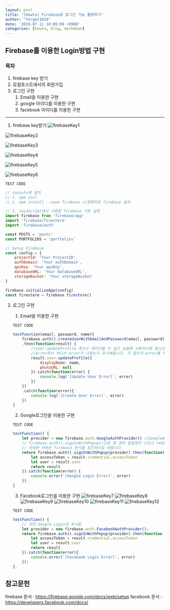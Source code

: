 ```yaml
---
layout: post
title: "[Howto] Firebase로 로그인 기능 활용하기"
author: "forget1026"
date: '2019-07-11 10:00:00 +0900'
categories: [howto, blog, markdown]
---
```


## Firebase를 이용한 Login방법 구현

### 목차
1. firebase key 받기
1. 로컬호스트에서의 회원가입
1. 로그인 구현
    1. Email을 이용한 구현
    1. google 아이디를 이용한 구현
    1. facebook 아이디를 이용한 구현
---

1. firebase key받기
![firebaseKey1](/img/Login/슬라이드1.png)

![firebaseKey2](/img/Login/슬라이드2.png)

![firebaseKey3](/img/Login/슬라이드3.png)

![firebaseKey4](/img/Login/슬라이드4.png)

![firebaseKey5](/img/Login/슬라이드5.png)

![firebaseKey6](/img/Login/슬라이드6.png)

`TEST CODE`
```js
// console에 설치
// 1. npm init
// 2. npm install --save firebase //명령어로 firebase 설치

// 3. JavaScript에서 사용할 firebase 기본 설정 
import firebase from 'firebase/app'
import 'firebase/firestore'
import 'firebase/auth'

const POSTS = 'posts'
const PORTFOLIOS = 'portfolios'

// Setup Firebase
const config = {
	projectId: 'Your ProjectID',
	authDomain: 'Your authDomain',
	apiKey: 'Your apiKey',
	databaseURL: 'Your databaseURL',
	storageBucket: 'Your storageBucket'
}

firebase.initializeApp(config)
const firestore = firebase.firestore()
```
2. 로그인 구현
    1. Email을 이용한 구현

    `TEST CODE`
    ```js
    testFunction(email, password, name){
		firebase.auth().createUserWithEmailAndPassword(email, password) //firebase의 createUserWithEmailAndPassword함수를 사용
		.then(function(result) {
            //user.updateProfile 함수는 데이터를 더 넣고 싶을때 사용하시면 됩니다. 기본은 displayName과 photoURL 2개의 데이터가 들어갑니다.
            //error에서 어디서 error가 나왔는지 표시해줍니다. 각 함수의 error를 firebase의 문서에서 확인하셔야 합니다.
			result.user.updateProfile({ 
				displayName: name,
				photoURL: null
            }).catch(function(error) {
				console.log('[Update User Error]', error)
			})
		})
		.catch(function(error){
			console.log('[Create User Error]', error)
		})
	}
    ```
    2. Google로그인을 이용한 구현
        
    `TEST CODE`
    ```js
    testFunction() {
        let provider = new firebase.auth.GoogleAuthProvider() //GoogleAuth를 불러오기 위한 선언
        // firebase.auth().signInWithPopup()으로 할 경우 팝업창이 나오고 redirect로도 가능한 함수가 구현되어 있습니다.
        // 자세한 부분은 firebase 문서를 참조하시길 바랍니다.
		return firebase.auth().signInWithPopup(provider).then(function(result) {
			let accessToken = result.credential.accessToken
			let user = result.user
			return result
		}).catch(function(error) {
			console.error('[Google Login Error]', error)
		})
	}
    ```
    
    3. Facebook로그인을 이용한 구현
    ![firebaseKey7](/img/Login/슬라이드7.png)
    ![firebaseKey8](/img/Login/슬라이드8.png)
    ![firebaseKey9](/img/Login/슬라이드9.png)
    ![firebaseKey10](/img/Login/슬라이드10.png)
    ![firebaseKey11](/img/Login/슬라이드11.png)
    ![firebaseKey12](/img/Login/슬라이드12.png)
    
    `TEST CODE`
    ```js
    testFunction() {
        // 위의 Google Login과 유사함 
        let provider = new firebase.auth.FacebookAuthProvider();
		return firebase.auth().signInWithPopup(provider).then(function (result){
			let accessToken = result.credential.accessToken
			let user = result.user
			return result
		}).catch(function(error){
			console.error('[Facebook Login Error]', error)
		});
	},
    ```

## 참고문헌
firebase 문서 : https://firebase.google.com/docs/web/setup
facebook 문서 : https://developers.facebook.com/docs/